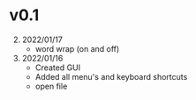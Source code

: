 # v0.1

2. 2022/01/17
   - word wrap (on and off)
1. 2022/01/16
   - Created GUI
   - Added all menu's and keyboard shortcuts
   - open file
